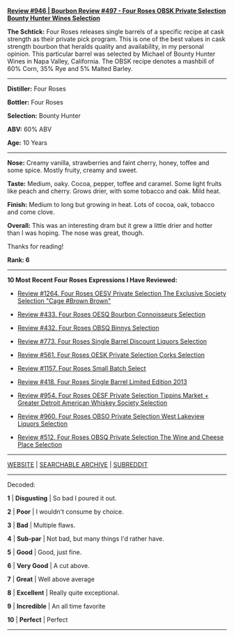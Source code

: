 
[**Review #946 | Bourbon Review #497 - Four Roses OBSK Private Selection Bounty Hunter Wines Selection**]( https://t8ke.review/review-946-four-roses-private-selection-obsk-bounty-hunter-wines-selection/)

**The Schtick:** Four Roses releases single barrels of a specific recipe at cask strength as their private pick program. This is one of the best values in cask strength bourbon that heralds quality and availability, in my personal opinion. This particular barrel was selected by Michael of Bounty Hunter Wines in Napa Valley, California. The OBSK recipe denotes a mashbill of 60% Corn, 35% Rye and 5% Malted Barley. 

-----

**Distiller:** Four Roses

**Bottler:** Four Roses

**Selection:** Bounty Hunter

**ABV:**  60% ABV

**Age:** 10 Years 

-----

**Nose:**  Creamy vanilla, strawberries and faint cherry, honey, toffee and some spice. Mostly fruity, creamy and sweet.  

**Taste:** Medium, oaky. Cocoa, pepper, toffee and caramel. Some light fruits like peach and cherry. Grows drier, with some tobacco and oak. Mild heat. 

**Finish:** Medium to long but growing in heat. Lots of cocoa, oak, tobacco and come clove. 

**Overall:** This was an interesting dram but it grew a little drier and hotter than I was hoping. The nose was great, though. 

Thanks for reading!

**Rank: 6**

----- 

**10 Most Recent Four Roses Expressions I Have Reviewed:** 

- [Review #1264. Four Roses OESV Private Selection The Exclusive Society Selection "Cage #Brown Brown"]( https://t8ke.review/review-1264-four-roses-oesv-private-selection-the-exclusive-society-selection-cage-brown-brown) 

- [Review #433. Four Roses OESQ Bourbon Connoisseurs Selection]( https://t8ke.review/review-433-four-roses-oesq-bourbon-connoisseurs/) 

- [Review #432. Four Roses OBSQ Binnys Selection]( https://t8ke.review/review-432-four-roses-obsq-binnys/) 

- [Review #773. Four Roses Single Barrel Discount Liquors Selection]( https://t8ke.review/review-773-four-roses-single-barrel-obsv-discount-liquors-selection/) 

- [Review #561. Four Roses OESK Private Selection Corks Selection]( https://t8ke.review/review-561-four-roses-private-selection-oesk-corks-selection/) 

- [Review #1157. Four Roses Small Batch Select]( https://t8ke.review/review-1157-four-roses-small-batch-select/) 

- [Review #418. Four Roses Single Barrel Limited Edition 2013]( https://t8ke.review/review-418-four-roses-single-barrel-limited-edition-2013-obsk/) 

- [Review #954. Four Roses OESF Private Selection Tippins Market + Greater Detroit American Whiskey Society Selection]( https://t8ke.review/review-954-four-roses-private-selection-oesf-tippins-market-greater-detroit-american-whiskey-society-selection/) 

- [Review #960. Four Roses OBSO Private Selection West Lakeview Liquors Selection]( https://t8ke.review/review-960-four-roses-private-selection-obso-west-lakeview-liquors-selection/) 

- [Review #512. Four Roses OBSQ Private Selection The Wine and Cheese Place Selection]( https://t8ke.review/review-512-four-roses-obsq-the-wine-and-cheese-place/) 

-----

[WEBSITE](https://t8ke.review) | [SEARCHABLE ARCHIVE](https://t8ke.review/review-archive/) | [SUBREDDIT](https://reddit.com/r/t8kereviews)

-----

Decoded:

**1** | **Disgusting** | So bad I poured it out.

**2** | **Poor** | I wouldn't consume by choice.

**3** | **Bad** | Multiple flaws.

**4** | **Sub-par** | Not bad, but many things I'd rather have.

**5** | **Good** | Good, just fine.

**6** | **Very Good** | A cut above.

**7** | **Great** | Well above average

**8** | **Excellent** | Really quite exceptional.

**9** | **Incredible** | An all time favorite

**10** | **Perfect** | Perfect

----

